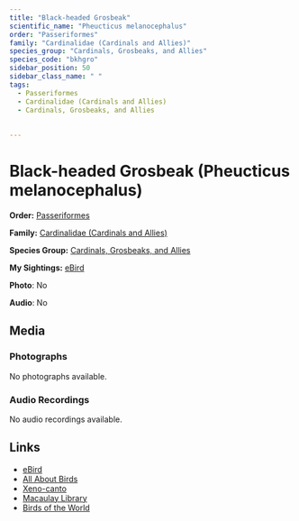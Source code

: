 ```yaml
---
title: "Black-headed Grosbeak"
scientific_name: "Pheucticus melanocephalus"
order: "Passeriformes"
family: "Cardinalidae (Cardinals and Allies)"
species_group: "Cardinals, Grosbeaks, and Allies"
species_code: "bkhgro"
sidebar_position: 50
sidebar_class_name: " "
tags: 
  - Passeriformes
  - Cardinalidae (Cardinals and Allies)
  - Cardinals, Grosbeaks, and Allies
  
  
---
```


# Black-headed Grosbeak (Pheucticus melanocephalus)

**Order:** [Passeriformes](/tags/passeriformes)

**Family:** [Cardinalidae (Cardinals and Allies)](/tags/cardinalidae-cardinals-and-allies)

**Species Group:** [Cardinals, Grosbeaks, and Allies](/tags/cardinals-grosbeaks-and-allies)

**My Sightings:** [eBird](https://ebird.org/lifelist?r=world&time=life&spp=bkhgro)

**Photo**: No 

**Audio**: No

## Media
### Photographs
No photographs available.

### Audio Recordings
No audio recordings available.

## Links
* [eBird](https://ebird.org/species/bkhgro) 
* [All About Birds](https://www.allaboutbirds.org/guide/bkhgro) 
* [Xeno-canto](https://www.xeno-canto.org/species/pheucticus-melanocephalus) 
* [Macaulay Library](https://search.macaulaylibrary.org/catalog?taxonCode=bkhgro&sort=rating_rank_desc)
* [Birds of the World](https://birdsoftheworld.org/bow/species/bkhgro)
